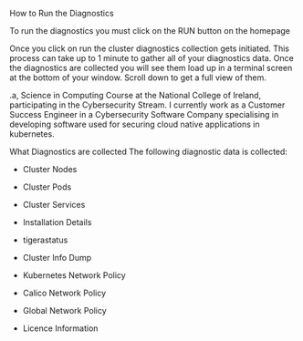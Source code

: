 How to Run the Diagnostics

To run the diagnostics you must click on the RUN button on the homepage

Once you click on run the cluster diagnostics collection gets initiated. This process can take up to 1 minute to gather all of your diagnostics data. Once the diagnostics are collected you will see them load up in a terminal screen at the bottom of your window. Scroll down to get a full view of them.

.a, Science in Computing Course at the National College of Ireland, participating in the Cybersecurity Stream.
I currently work as a Customer Success Engineer in a Cybersecurity Software Company specialising in developing software used for securing cloud native applications in kubernetes.


What Diagnostics are collected
The following diagnostic data is collected:

- Cluster Nodes

- Cluster Pods

- Cluster Services

- Installation Details

- tigerastatus

- Cluster Info Dump

- Kubernetes Network Policy

- Calico Network Policy

- Global Network Policy

- Licence Information
